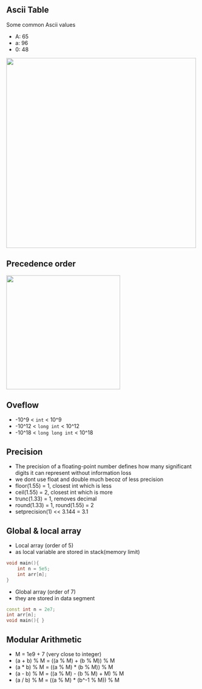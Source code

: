 ## Ascii Table
Some common Ascii values
- A: 65
- a: 96
- 0: 48

<img src="https://www.w3resource.com/w3r_images/cpp-for-loop-image-exercise-61.png" width="500">


## Precedence order
<img src="https://2.bp.blogspot.com/-hHb0hoWI7P0/T6a91TOVTVI/AAAAAAAAAOU/JfcNJJXDgY0/s640/precedence.png" width="300">


## Oveflow
- -10^9 < `int` < 10^9 
- -10^12 < `long int` < 10^12 
- -10^18 < `long long int` < 10^18 


## Precision
- The precision of a floating-point number defines how many significant digits it can represent without information loss
- we dont use float and double much becoz of less precision
- floor(1.55) = 1, closest int which is less
- ceil(1.55) = 2, closest int which is more
- trunc(1.33) = 1, removes decimal
- round(1.33) = 1, round(1.55) = 2
- setprecision(1) << 3.144 = 3.1


## Global & local array
- Local array (order of 5)
- as local variable are stored in stack(memory limit)
```cpp
void main(){ 
    int n = 5e5;
    int arr[n];
}
```
- Global array (order of 7)
- they are stored in data segment
```cpp
const int n = 2e7;
int arr[n];
void main(){ }
```


## Modular Arithmetic
- M = 1e9 + 7 (very close to integer)
- (a + b) % M = ((a % M) + (b % M)) % M
- (a * b) % M = ((a % M) * (b % M)) % M
- (a - b) % M = ((a % M) - (b % M) + M) % M
- (a / b) % M = ((a % M) * (b^-1 % M)) % M